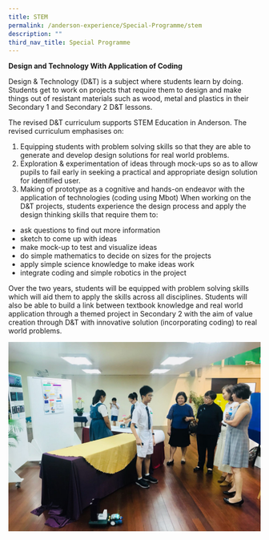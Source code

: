 ```yaml
---
title: STEM
permalink: /anderson-experience/Special-Programme/stem
description: ""
third_nav_title: Special Programme
---
```

**Design and Technology With Application of Coding**

Design & Technology (D&T) is a subject where students learn by doing. Students get to work on projects that require them to design and make things out of resistant materials such as wood, metal and plastics in their Secondary 1 and Secondary 2 D&T lessons.

The revised D&T curriculum supports STEM Education in Anderson. The revised curriculum emphasises on:

1. Equipping students with problem solving skills so that they are able to generate and develop design solutions for real world problems.
2. Exploration & experimentation of ideas through mock-ups so as to allow pupils to fail early in seeking a practical and appropriate design solution for identified user.
3. Making of prototype as a cognitive and hands-on endeavor with the application of technologies (coding using Mbot)
When working on the D&T projects, students experience the design process and apply the design thinking skills that require them to:

- ask questions to find out more information
- sketch to come up with ideas
- make mock-up to test and visualize ideas
- do simple mathematics to decide on sizes for the projects
- apply simple science knowledge to make ideas work
- integrate coding and simple robotics in the project

Over the two years, students will be equipped with problem solving skills which will aid them to apply the skills across all disciplines. Students will also be able to build a link between textbook knowledge and real world application through a themed project in Secondary 2 with the aim of value creation through D&T with innovative solution (incorporating coding) to real world problems.

![](/images/Student%20explaining%20his%20project%20to%20ZD%20Supt%20SLs.jpg)